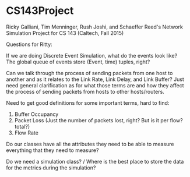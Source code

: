 # CS143Project
Ricky Galliani, Tim Menninger, Rush Joshi, and Schaeffer Reed's Network Simulation Project for CS 143 (Caltech, Fall 2015)


Questions for Ritty:

If we are doing Discrete Event Simulation, what do the events look like?  
The global queue of events store (Event, time) tuples, right?

Can we talk through the process of sending packets from one host to another
and as it relates to the Link Rate, Link Delay, and Link Buffer? Just need
general clarification as for what those terms are and how they affect the 
process of sending packets from hosts to other hosts/routers. 

Need to get good definitions for some important terms, hard to find: 
1. Buffer Occupancy
2. Packet Loss 
 	(Just the number of packets lost, right? But is it per flow? total?)
3. Flow Rate

Do our classes have all the attributes they need to be able to measure 
everything that they need to measure?  

Do we need a simulation class? / Where is the best place to store the data 
for the metrics during the simulation? 